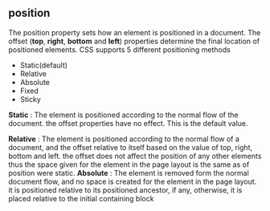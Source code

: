 ## position
The position property sets how an element is positioned in a document. The offset (**top**, **right**, **bottom** and **left**) properties determine the final location of positioned elements. CSS supports 5 different positioning methods
 - Static(default)
 - Relative
 - Absolute
 - Fixed
 - Sticky

**Static**
: The element is positioned according to the normal flow of the document. the offset properties have no effect. This is the default value.

**Relative**
: The element is positioned according to the normal flow of a document, and the offset relative to itself based on the value of top, right, bottom and left. the offset does not affect the position of any other elements thus the space given for the element in the page layout is the same as of position were static.
**Absolute**
: The element is removed form the normal document flow, and no space is created for the element in the page layout. it is positioned relative to its positioned ancestor, if any, otherwise, it is placed relative to the initial containing block 
<!--stackedit_data:
eyJoaXN0b3J5IjpbMTYzNTUxMzc2NiwxMTg5NTAyNzQ2LC03MD
k1OTI4MDcsMTgzMDEyNzcyNCwxNzE0MTkwMTYwLC0yMTMxNzY5
ODAsMTMxMDgxOTY5NiwtMjEzMTc2OTgwXX0=
-->